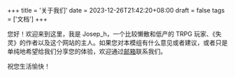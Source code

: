+++
title = '关于我们'
date = 2023-12-26T21:42:20+08:00
draft = false
tags = ['文档']
+++

您好！欢迎来到这里，我是 Josep_h，一个比较懒散和低产的 TRPG 玩家、《失灵》的作者以及这个网站的主人。如果您对本模组有什么意见或者建议，或者只是单纯地希望给我们分享您的体验，欢迎通过[邮箱](mailto:ZombiesDoPlayCoC@outlook.com)联系我们。

祝您生活愉快！